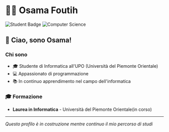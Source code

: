 # 👨‍💻 Osama Foutih

![Student Badge](https://img.shields.io/badge/Student-UPO-blue)
![Computer Science](https://img.shields.io/badge/Computer%20Science-Enthusiast-orange)

## 👋 Ciao, sono Osama!

### Chi sono
- 🎓 Studente di Informatica all'UPO (Università del Piemonte Orientale)
- 💻 Appassionato di programmazione
- 📚 In continuo apprendimento nel campo dell'informatica

### 🎓 Formazione

- **Laurea in Informatica** - Università del Piemonte Orientale(in corso)

---

*Questo profilo è in costruzione mentre continuo il mio percorso di studi*
